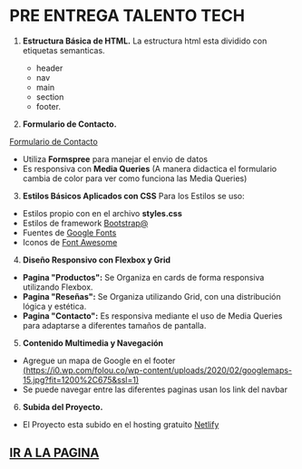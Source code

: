 # PRE ENTREGA TALENTO TECH

1. **Estructura Básica de HTML.**
    La estructura html esta dividido con etiquetas semanticas.
     - header
     - nav
     - main
     - section
     - footer.

2. **Formulario de Contacto.**

[Formulario de Contacto](https://storev1talentotech.netlify.app/pages/formulario)

- Utiliza **Formspree** para manejar el envio de datos
- Es responsiva con **Media Queries** (A manera didactica el formulario cambia de color para ver como funciona las Media Queries)



3. **Estilos Básicos Aplicados con CSS**
Para los Estilos se uso:
- Estilos propio con en el archivo **styles.css**
- Estilos de  framework [Bootstrap@](https://getbootstrap.com/)
- Fuentes de [Google Fonts](https://fonts.google.com/)
- Iconos de [Font Awesome](https://fontawesome.com/)

4. **Diseño Responsivo con Flexbox y Grid**
- **Pagina "Productos":**  Se Organiza en cards de forma responsiva utilizando Flexbox.
- **Pagina "Reseñas":** Se Organiza utilizando Grid, con una distribución lógica y estética.
- **Pagina "Contacto":** Es responsiva mediante el uso de Media Queries para adaptarse a diferentes tamaños de pantalla.

5. **Contenido Multimedia y Navegación**
- Agregue un mapa de Google en el footer
  [(https://i0.wp.com/folou.co/wp-content/uploads/2020/02/googlemaps-15.jpg?fit=1200%2C675&ssl=1)](https://www.google.com/maps/@-34.6037688,-58.3813474,3a,90y,277.69h,86.39t/data=!3m7!1e1!3m5!1sQpUzEkC7iZH8vDf8Fqp0JQ!2e0!6shttps:%2F%2Fstreetviewpixels-pa.googleapis.com%2Fv1%2Fthumbnail%3Fcb_client%3Dmaps_sv.tactile%26w%3D900%26h%3D600%26pitch%3D3.614160263446763%26panoid%3DQpUzEkC7iZH8vDf8Fqp0JQ%26yaw%3D277.68846762691237!7i16384!8i8192?hl=es&entry=ttu&g_ep=EgoyMDI0MTExMi4wIKXMDSoASAFQAw%3D%3D)
- Se puede navegar entre las diferentes paginas usan los link del navbar
6. **Subida del Proyecto.**
- El Proyecto esta subido en el hosting gratuito [Netlify](https://www.netlify.com/)

## [IR A LA PAGINA](https://storev1talentotech.netlify.app/)